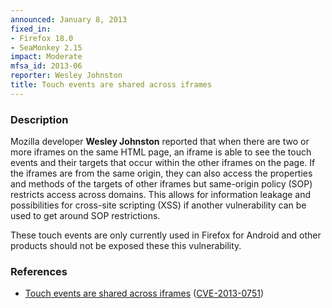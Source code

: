 ```yaml
---
announced: January 8, 2013
fixed_in:
- Firefox 18.0
- SeaMonkey 2.15
impact: Moderate
mfsa_id: 2013-06
reporter: Wesley Johnston
title: Touch events are shared across iframes
---
```


<h3>Description</h3>

<p>Mozilla developer <strong>Wesley Johnston</strong> reported that when there are two or more iframes on the same HTML page, an iframe is able to see the touch events and their targets that occur within the other iframes on the page. If the iframes are from the same origin, they can also access the properties and methods of the targets of other iframes but same-origin policy (SOP) restricts access across domains. This allows for information leakage and possibilities for cross-site scripting (XSS) if another vulnerability can be used to get around SOP restrictions. 
</p>

<p class="note">These touch events are only currently used in Firefox for Android and other products should not be exposed these this vulnerability.
</p>


<h3>References</h3>

<ul>
  <li><a href="https://bugzilla.mozilla.org/show_bug.cgi?id=790454">
      Touch events are shared across iframes</a> (<a href="http://cve.mitre.org/cgi-bin/cvename.cgi?name=CVE-2013-0751" class="ex-ref">CVE-2013-0751</a>)</li>
</ul>



